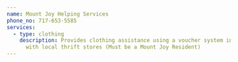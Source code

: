 ```yaml
---
name: Mount Joy Helping Services
phone_no: 717-653-5585
services:
  - type: clothing
    description: Provides clothing assistance using a voucher system in cooperation
      with local thrift stores (Must be a Mount Joy Resident)
---
```

